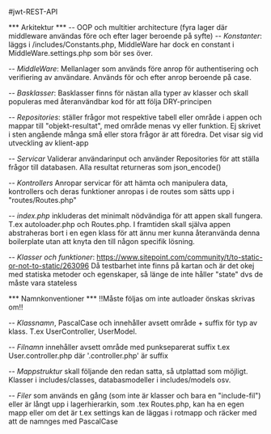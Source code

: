 #jwt-REST-API

*** Arkitektur ***
-- OOP och multitier architecture (fyra lager där middleware användas före och efter lager beroende på syfte)
-- *Konstanter*: läggs i /includes/Constants.php, MiddleWare har dock en constant i MiddleWare.settings.php som bör ses över.

-- *MiddleWare*: Mellanlager som används före anrop för authentisering och verifiering av användare. Används för och efter anrop beroende på case. 

-- *Basklasser*: Basklasser finns för nästan alla typer av klasser och skall populeras med återanvändbar kod för att följa DRY-principen

-- *Repositories*: ställer frågor mot respektive tabell eller område i appen och mappar till "objekt-resultat", med område menas vy eller funktion. Ej skrivet i sten angående många små eller stora frågor är att föredra. Det visar sig vid utveckling av klient-app

-- *Servicar* Validerar användarinput och använder Repositories för att ställa frågor till databasen. Alla resultat returneras som json_encode()

-- *Kontrollers* Anropar servicar för att hämta och manipulera data, kontrollers och deras funktioner anropas i de routes som sätts upp i "routes/Routes.php" 

-- *index.php* inkluderas det minimalt nödvändiga för att appen skall fungera. T.ex autoloader.php och Routes.php. I framtiden skall själva appen abstraheras bort i en egen klass för att ännu mer kunna återanvända denna boilerplate utan att knyta den till någon specifik lösning.

-- *Klasser och funktioner*:
https://www.sitepoint.com/community/t/to-static-or-not-to-static/263096
Då testbarhet inte finns på kartan och är det okej med statiska metoder och egenskaper, så länge de inte håller "state" dvs de måste vara stateless

*** Namnkonventioner ***
!!Måste följas om inte autloader önskas skrivas om!!

-- *Klassnamn*, PascalCase och innehåller avsett område + suffix för typ av klass. T.ex UserController, UserModel.

-- *Filnamn* innehåller avsett område med punkseparerat suffix t.ex User.controller.php där '.controller.php' är suffix

-- *Mappstruktur* skall följande den redan satta, så utplattad som möjligt.
Klasser i includes/classes, databasmodeller i includes/models osv.

-- *Filer* som används en gång (som inte är klasser och bara en "include-fil") eller är långt upp i lagerhierarkin, som .tex Routes.php, kan ha en egen mapp eller om det är t.ex settings kan de läggas i rotmapp och räcker med att de namnges med PascalCase
